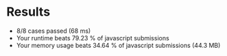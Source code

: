 # Results
* 8/8 cases passed (68 ms)
* Your runtime beats 79.23 % of javascript submissions
* Your memory usage beats 34.64 % of javascript submissions (44.3 MB)
